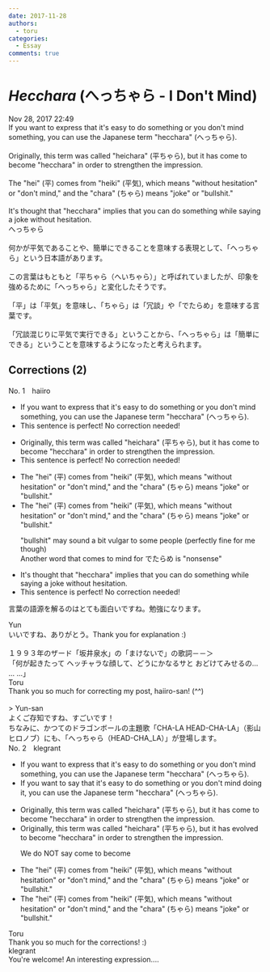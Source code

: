 ```yaml
---
date: 2017-11-28
authors:
  - toru
categories:
  - Essay
comments: true
---
```


# <strong><em>Hecchara</strong></em> (へっちゃら - I Don't Mind)
<div class="date">Nov 28, 2017 22:49</div>
<div id="post"><div id="body_show_ori">
If you want to express that it's easy to do something or you don't mind something, you can use the Japanese term "hecchara" (へっちゃら).<br/><br/>Originally, this term was called "heichara" (平ちゃら), but it has come to become "hecchara" in order to strengthen the impression.<br/><br/>The "hei" (平) comes from "heiki" (平気), which means "without hesitation" or "don't mind," and the "chara" (ちゃら) means "joke" or "bullshit."<br/><br/>It's thought that "hecchara" implies that you can do something while saying a joke without hesitation.
</div></div>

<!-- more -->

<div id="post_ja"><div id="body_show_mo">
へっちゃら<br/><br/>何かが平気であることや、簡単にできることを意味する表現として、「へっちゃら」という日本語があります。<br/><br/>この言葉はもともと「平ちゃら（へいちゃら）」と呼ばれていましたが、印象を強めるために「へっちゃら」と変化したそうです。<br/><br/>「平」は「平気」を意味し、「ちゃら」は「冗談」や「でたらめ」を意味する言葉です。<br/><br/>「冗談混じりに平気で実行できる」ということから、「へっちゃら」は「簡単にできる」ということを意味するようになったと考えられます。
</div></div>

## Corrections (2)
<div id="block"><div class="first_name"> No. 1　<span class="just_name">haiiro</span></div><div id="block2">
<ul class="correction_field">
<li class="incorrect">If you want to express that it's easy to do something or you don't mind something, you can use the Japanese term "hecchara" (へっちゃら).</li>
<li class="corrected perfect">This sentence is perfect! No correction needed!</li>
</ul>
<ul class="correction_field">
<li class="incorrect">Originally, this term was called "heichara" (平ちゃら), but it has come to become "hecchara" in order to strengthen the impression.</li>
<li class="corrected perfect">This sentence is perfect! No correction needed!</li>
</ul>
<ul class="correction_field">
<li class="incorrect">The "hei" (平) comes from "heiki" (平気), which means "without hesitation" or "don't mind," and the "chara" (ちゃら) means "joke" or "bullshit."</li>
<li class="corrected correct">
The "hei" (平) comes from "heiki" (平気), which means "without hesitation" or "don't mind," and the "chara" (ちゃら) means "joke" or "bullshit."
<p class="correction_comment">"bullshit" may sound a bit vulgar to some people (perfectly fine for me though)<br/>Another word that comes to mind for でたらめ is "nonsense"</p>
</li>
</ul>
<ul class="correction_field">
<li class="incorrect">It's thought that "hecchara" implies that you can do something while saying a joke without hesitation.</li>
<li class="corrected perfect">This sentence is perfect! No correction needed!</li>
</ul>
<p class="comment_small">
 言葉の語源を解るのはとても面白いですね。勉強になります。
</p>

</div><div class="name"><span class="just_name">Yun </span><br>
いいですね、ありがとう。Thank you for explanation :)<br/><br/>１９９３年のザード「坂井泉水」の「まけないで」の歌詞－－＞<br/>「何が起きたって ヘッチャラな顔して、どうにかなるサと おどけてみせるの... ... ...」<br/>
</div>
<div class="name"><span class="just_name">Toru</span><br>
Thank you so much for correcting my post, haiiro-san! (^^)<br/><br/>&gt; Yun-san<br/>よくご存知ですね、すごいです！<br/>ちなみに、かつてのドラゴンボールの主題歌「CHA-LA HEAD-CHA-LA」（影山ヒロノブ）にも、「へっちゃら（HEAD-CHA_LA）」が登場します。
</div>
</div>
<div id="block"><div class="first_name"> No. 2　<span class="just_name">klegrant</span></div><div id="block2">
<ul class="correction_field">
<li class="incorrect">If you want to express that it's easy to do something or you don't mind something, you can use the Japanese term "hecchara" (へっちゃら).</li>
<li class="corrected correct">
If you want to say that it's easy to do something or you don't mind doing it, you can use the Japanese term "hecchara" (へっちゃら).
</li>
</ul>
<ul class="correction_field">
<li class="incorrect">Originally, this term was called "heichara" (平ちゃら), but it has come to become "hecchara" in order to strengthen the impression.</li>
<li class="corrected correct">
Originally, this term was called "heichara" (平ちゃら), but it has evolved to become "hecchara" in order to strengthen the impression.
<p class="correction_comment">We do NOT say come to become</p>
</li>
</ul>
<ul class="correction_field">
<li class="incorrect">The "hei" (平) comes from "heiki" (平気), which means "without hesitation" or "don't mind," and the "chara" (ちゃら) means "joke" or "bullshit."</li>
<li class="corrected correct">
The "hei" (平) comes from "heiki" (平気), which means "without hesitation" or "don't mind," and the "chara" (ちゃら) means "joke" or "bullshit."
</li>
</ul>
</div><div class="name"><span class="just_name">Toru</span><br>
Thank you so much for the corrections! :)
</div>
<div class="name"><span class="just_name">klegrant</span><br>
You're welcome! An interesting expression....
</div>
</div>

